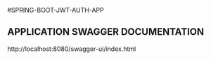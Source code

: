 #SPRING-BOOT-JWT-AUTH-APP
## APPLICATION SWAGGER DOCUMENTATION
http://localhost:8080/swagger-ui/index.html
